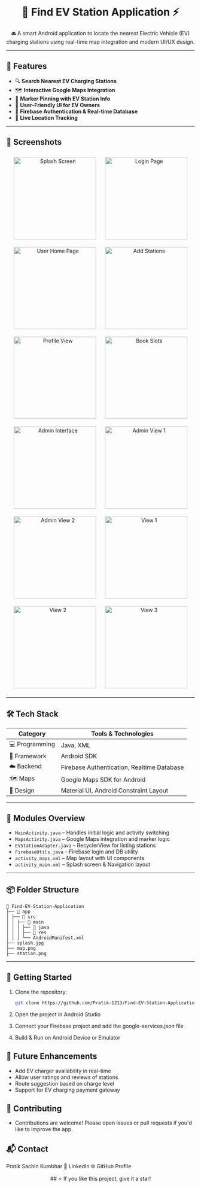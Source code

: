 <h1 align="center">🔋 Find EV Station Application ⚡</h1>

<p align="center">
  🚘 A smart Android application to locate the nearest Electric Vehicle (EV) charging stations using real-time map integration and modern UI/UX design.
</p>

---

## 📱 Features

- 🔍 **Search Nearest EV Charging Stations**
- 🗺️ **Interactive Google Maps Integration**
- 📌 **Marker Pinning with EV Station Info**
- 🚗 **User-Friendly UI for EV Owners**
- 🔐 **Firebase Authentication & Real-time Database**
- 🧭 **Live Location Tracking**

---

## 📸 Screenshots

<p align="center">
  <img src="https://github.com/Pratik-1213/Find-EV-Station-Application/raw/main/Splash%20Screen%20Image.png" alt="Splash Screen" width="220" style="margin: 10px;"/>
  <img src="https://github.com/Pratik-1213/Find-EV-Station-Application/raw/main/Login%20Page.png" alt="Login Page" width="220" style="margin: 10px;"/>
  <img src="https://github.com/Pratik-1213/Find-EV-Station-Application/raw/main/User%20Home%20Page.png" alt="User Home Page" width="220" style="margin: 10px;"/>
  <img src="https://github.com/Pratik-1213/Find-EV-Station-Application/raw/main/Add%20Stations.png" alt="Add Stations" width="220" style="margin: 10px;"/>
  <img src="https://github.com/Pratik-1213/Find-EV-Station-Application/raw/main/Profile%20View.png" alt="Profile View" width="220" style="margin: 10px;"/>
  <img src="https://github.com/Pratik-1213/Find-EV-Station-Application/raw/main/Book%20Slots.png" alt="Book Slots" width="220" style="margin: 10px;"/>
  <img src="https://github.com/Pratik-1213/Find-EV-Station-Application/raw/main/Admin%20Interface.png" alt="Admin Interface" width="220" style="margin: 10px;"/>
  <img src="https://github.com/Pratik-1213/Find-EV-Station-Application/raw/main/Admin%20View%201.png" alt="Admin View 1" width="220" style="margin: 10px;"/>
  <img src="https://github.com/Pratik-1213/Find-EV-Station-Application/raw/main/Admin%20View%202.png" alt="Admin View 2" width="220" style="margin: 10px;"/>
  <img src="https://github.com/Pratik-1213/Find-EV-Station-Application/raw/main/View%201.png" alt="View 1" width="220" style="margin: 10px;"/>
  <img src="https://github.com/Pratik-1213/Find-EV-Station-Application/raw/main/View%202.png" alt="View 2" width="220" style="margin: 10px;"/>
  <img src="https://github.com/Pratik-1213/Find-EV-Station-Application/raw/main/View%203.png" alt="View 3" width="220" style="margin: 10px;"/>
</p>



---

## 🛠️ Tech Stack

| Category             | Tools & Technologies                                |
|----------------------|------------------------------------------------------|
| 💻 Programming       | Java, XML                                            |
| 📱 Framework         | Android SDK                                          |
| ☁️ Backend           | Firebase Authentication, Realtime Database          |
| 🗺️ Maps              | Google Maps SDK for Android                         |
| 🎨 Design            | Material UI, Android Constraint Layout               |

---

## 🧩 Modules Overview

- `MainActivity.java` – Handles initial logic and activity switching  
- `MapsActivity.java` – Google Maps integration and marker logic  
- `EVStationAdapter.java` – RecyclerView for listing stations  
- `FirebaseUtils.java` – Firebase login and DB utility  
- `activity_maps.xml` – Map layout with UI components  
- `activity_main.xml` – Splash screen & Navigation layout

---

## 📦 Folder Structure
```
📁 Find-EV-Station-Application
├── 📂 app
│ ├── 📂 src
│ │ ├── 📂 main
│ │ │ ├── 📁 java
│ │ │ ├── 📁 res
│ │ │ └── AndroidManifest.xml
├── splash.jpg
├── map.png
├── station.png
```
---

## 🚀 Getting Started

1. Clone the repository:
   ```bash
   git clone https://github.com/Pratik-1213/Find-EV-Station-Application.git
   ```

2. Open the project in Android Studio

3. Connect your Firebase project and add the google-services.json file

4. Build & Run on Android Device or Emulator

## 🎯 Future Enhancements
- Add EV charger availability in real-time
- Allow user ratings and reviews of stations
- Route suggestion based on charge level
- Support for EV charging payment gateway

## 🤝 Contributing
- Contributions are welcome! Please open issues or pull requests if you'd like to improve the app.

## 📬 Contact
Pratik Sachin Kumbhar
📧 LinkedIn
🌐 GitHub Profile

<p align="center"> ## ⭐ If you like this project, give it a star! </p> 
